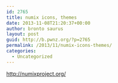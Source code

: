 ```yaml
---
id: 2765
title: numix icons, themes
date: 2013-11-08T21:20:37+00:00
author: bronto saurus
layout: post
guid: http://b.pwnz.org/?p=2765
permalink: /2013/11/numix-icons-themes/
categories:
  - Uncategorized
---
```

<http://numixproject.org/>
